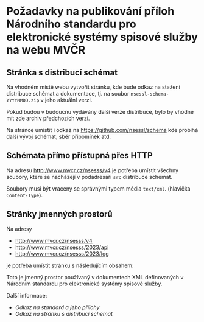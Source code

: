 # Požadavky na publikování příloh Národního standardu pro elektronické systémy spisové služby na webu MVČR

## Stránka s distribucí schémat

Na vhodném místě webu vytvořit stránku, kde bude odkaz na stažení
distribuce schémat a dokumentace, tj. na soubor
`nsessl-schema-YYYYMMDD.zip` v jeho aktuální verzi.

Pokud budou v budoucnu vydávány další verze distribuce, bylo by vhodné
mít zde archiv předchozích verzí.

Na stránce umístit i odkaz na https://github.com/nsessl/schema
kde probíhá další vývoj schémat, sběr připomínek atd.

## Schémata přímo přístupná přes HTTP

Na adresu http://www.mvcr.cz/nsesss/v4 je potřeba umístit všechny
soubory, které se nacházejí v podadresáři `src` distribuce schémat.

Soubory musí být vraceny se správnými typem média `text/xml`.
(hlavička `Content-Type`).

## Stránky jmenných prostorů

Na adresy

* http://www.mvcr.cz/nsesss/v4
* http://www.mvcr.cz/nsesss/2023/api
* http://www.mvcr.cz/nsesss/2023/log

je potřeba umístit stránku s následujícím obsahem:

Toto je jmenný prostor používaný v dokumentech XML definovaných v
Národním standardu pro elektronické systémy spisové služby.

Další informace:

* _Odkaz na standard a jeho přílohy_
* _Odkaz na stránku s distribucí schémat_

